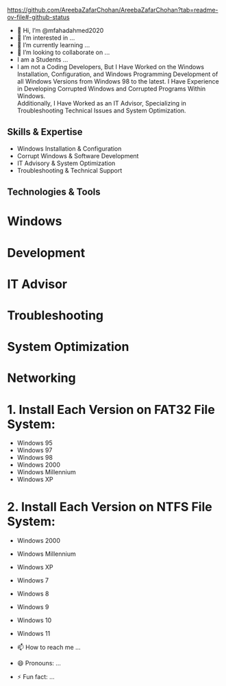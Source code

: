 https://github.com/AreebaZafarChohan/AreebaZafarChohan?tab=readme-ov-file#-github-status

- 👋 Hi, I’m @mfahadahmed2020
- 👀 I’m interested in ...
- 🌱 I’m currently learning ...
- 💞️ I’m looking to collaborate on ...
- I am a Students ...
- I am not a Coding Developers, But I Have Worked on the Windows Installation, Configuration, and Windows Programming Development of all Windows Versions from Windows 98 to the latest. I Have Experience in Developing Corrupted Windows and Corrupted Programs Within Windows.  
Additionally, I Have Worked as an IT Advisor, Specializing in Troubleshooting Technical Issues and System Optimization.  

## Skills & Expertise

- Windows Installation & Configuration  
- Corrupt Windows & Software Development  
- IT Advisory & System Optimization  
- Troubleshooting & Technical Support  

## Technologies & Tools

# Windows
# Development
# IT Advisor
# Troubleshooting
# System Optimization
# Networking

# 1. Install Each Version on FAT32 File System:

   - Windows 95
   - Windows 97
   - Windows 98
   - Windows 2000
   - Windows Millennium
   - Windows XP

# 2. Install Each Version on NTFS File System:

   - Windows 2000
   - Windows Millennium
   - Windows XP
   - Windows 7
   - Windows 8
   - Windows 9
   - Windows 10
   - Windows 11

   - 📫 How to reach me ...
   - 😄 Pronouns: ...
   - ⚡ Fun fact: ...

